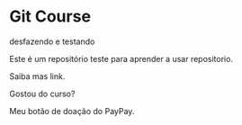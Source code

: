 # Git Course
desfazendo e testando


Este é um repositório teste para aprender a usar repositorio.

Saiba mas link.

Gostou do curso?

Meu botão de doação do PayPay.
